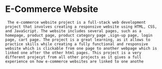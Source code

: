 # E-Commerce Website
     The e-commerce website project is a full-stack web development project that involves creating a responsive website using HTML, CSS, and JavaScript. The website includes several pages, such as a homepage, product page, product category page ,sign-up page, login page, cart page. The project is a great learning, as it allows to practice skills while creating a fully functional and responsive website which is clickable from one page to another webpage which is linked one after the other html pages. This project is a very different projecyt from all other projects as it gives a full experience on how e-commerce websites are linked to one anothe
